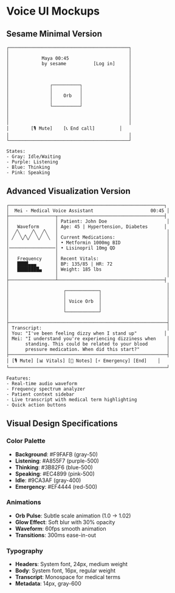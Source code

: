 # Voice UI Mockups

## Sesame Minimal Version

```
┌────────────────────────────────────────────┐
│                                            │
│            Maya 00:45                      │
│            by sesame          [Log in]     │
│                                            │
│                                            │
│                                            │
│               ┌──────────┐                 │
│               │          │                 │
│               │    Orb   │                 │
│               │          │                 │
│               └──────────┘                 │
│                                            │
│                                            │
│                                            │
│        [🎙️ Mute]    [📞 End call]         │
│                                            │
└────────────────────────────────────────────┘

States:
- Gray: Idle/Waiting
- Purple: Listening
- Blue: Thinking
- Pink: Speaking
```

## Advanced Visualization Version

```
┌─────────────────────────────────────────────────────────┐
│  Mei - Medical Voice Assistant                     00:45 │
├─────────────────┬───────────────────────────────────────┤
│                 │ Patient: John Doe                      │
│   Waveform      │ Age: 45 | Hypertension, Diabetes      │
│  ╱╲    ╱╲  ╱╲   │                                        │
│ ╱  ╲╱╲╱  ╲╱  ╲  │ Current Medications:                   │
│                 │ • Metformin 1000mg BID                 │
│─────────────────│ • Lisinopril 10mg QD                   │
│                 │                                        │
│   Frequency     │ Recent Vitals:                         │
│   ████▄▄▄       │ BP: 135/85 | HR: 72                    │
│   ████████▄     │ Weight: 185 lbs                        │
│                 │                                        │
├─────────────────┴───────────────────────────────────────┤
│                                                          │
│                    ┌────────────┐                        │
│                    │            │                        │
│                    │ Voice Orb  │                        │
│                    │            │                        │
│                    └────────────┘                        │
│                                                          │
├──────────────────────────────────────────────────────────┤
│ Transcript:                                              │
│ You: "I've been feeling dizzy when I stand up"          │
│ Mei: "I understand you're experiencing dizziness when    │
│      standing. This could be related to your blood       │
│      pressure medication. When did this start?"          │
├──────────────────────────────────────────────────────────┤
│ [🎙️ Mute] [📊 Vitals] [📝 Notes] [⚡ Emergency] [End]    │
└──────────────────────────────────────────────────────────┘

Features:
- Real-time audio waveform
- Frequency spectrum analyzer  
- Patient context sidebar
- Live transcript with medical term highlighting
- Quick action buttons
```

## Visual Design Specifications

### Color Palette
- **Background**: #F9FAFB (gray-50)
- **Listening**: #A855F7 (purple-500)
- **Thinking**: #3B82F6 (blue-500)
- **Speaking**: #EC4899 (pink-500)
- **Idle**: #9CA3AF (gray-400)
- **Emergency**: #EF4444 (red-500)

### Animations
- **Orb Pulse**: Subtle scale animation (1.0 → 1.02)
- **Glow Effect**: Soft blur with 30% opacity
- **Waveform**: 60fps smooth animation
- **Transitions**: 300ms ease-in-out

### Typography
- **Headers**: System font, 24px, medium weight
- **Body**: System font, 16px, regular weight
- **Transcript**: Monospace for medical terms
- **Metadata**: 14px, gray-600